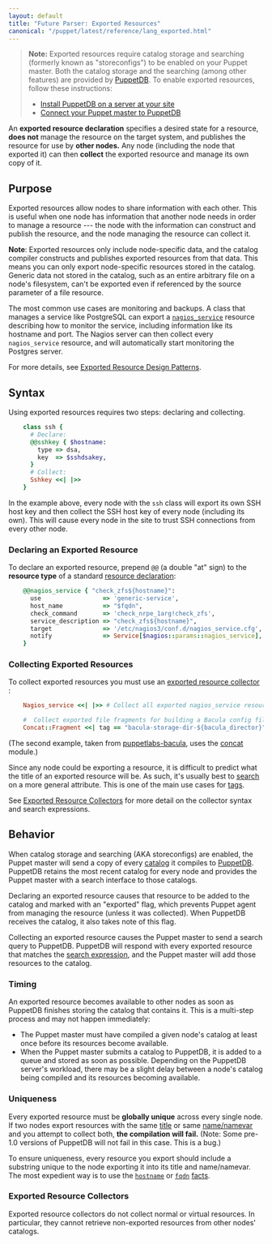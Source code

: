 ```yaml
---
layout: default
title: "Future Parser: Exported Resources"
canonical: "/puppet/latest/reference/lang_exported.html"
---
```


[resources]: ./future_lang_resources.html
[nagios_service]: /references/3.8.latest/type.html#nagiosservice
[concat]: http://forge.puppetlabs.com/ripienaar/concat
[title]: ./future_lang_resources.html#title
[namevar]: ./future_lang_resources.html#namenamevar
[hostname]: /facter/latest/core_facts.html#hostname
[fqdn]: /facter/latest/core_facts.html#fqdn
[tags]: ./future_lang_tags.html
[facts]: ./future_lang_variables.html#facts
[bacula]: https://forge.puppetlabs.com/puppetlabs/bacula
[exported_collector]: ./future_lang_collectors.html#exported-resource-collectors
[search]: ./future_lang_collectors.html#search-expressions
[puppetdb]: /puppetdb/1
[puppetdb_connect]: /puppetdb/latest/connect_puppet_master.html
[puppetdb_install]: /puppetdb/latest/install_via_module.html
[exported_guide]: /guides/exported_resources.html
[catalog]: ./future_lang_summary.html#compilation-and-catalogs

> **Note:** Exported resources require catalog storage and searching (formerly known as "storeconfigs") to be enabled on your Puppet master. Both the catalog storage and the searching (among other features) are provided by [PuppetDB][]. To enable exported resources, follow these instructions:
>
> * [Install PuppetDB on a server at your site][puppetdb_install]
> * [Connect your Puppet master to PuppetDB][puppetdb_connect]

An **exported resource declaration** specifies a desired state for a resource, **does not** manage the resource on the target system, and publishes the resource for use by **other nodes.** Any node (including the node that exported it) can then **collect** the exported resource and manage its own copy of it.

Purpose
-----

Exported resources allow nodes to share information with each other. This is useful when one node has information that another node needs in order to manage a resource --- the node with the information can construct and publish the resource, and the node managing the resource can collect it.

**Note**: Exported resources only include node-specific data, and the catalog compiler constructs and publishes exported resources from that data. This means you can only export node-specific resources stored in the catalog. Generic data not stored in the catalog, such as an entire arbitrary file on a node's filesystem, can't be exported even if referenced by the source parameter of a file resource.

The most common use cases are monitoring and backups. A class that manages a service like PostgreSQL can export a [`nagios_service`][nagios_service] resource describing how to monitor the service, including information like its hostname and port. The Nagios server can then collect every `nagios_service` resource, and will automatically start monitoring the Postgres server.

For more details, see [Exported Resource Design Patterns][exported_guide].


Syntax
-----

Using exported resources requires two steps: declaring and collecting.

~~~ ruby
    class ssh {
      # Declare:
      @@sshkey { $hostname:
        type => dsa,
        key  => $sshdsakey,
      }
      # Collect:
      Sshkey <<| |>>
    }
~~~

In the example above, every node with the `ssh` class will export its own SSH host key and then collect the SSH host key of every node (including its own). This will cause every node in the site to trust SSH connections from every other node.

### Declaring an Exported Resource

To declare an exported resource, prepend `@@` (a double "at" sign) to the **resource type** of a standard [resource declaration][resources]:

~~~ ruby
    @@nagios_service { "check_zfs${hostname}":
      use                 => 'generic-service',
      host_name           => "$fqdn",
      check_command       => 'check_nrpe_1arg!check_zfs',
      service_description => "check_zfs${hostname}",
      target              => '/etc/nagios3/conf.d/nagios_service.cfg',
      notify              => Service[$nagios::params::nagios_service],
    }
~~~

### Collecting Exported Resources

To collect exported resources you must use an [exported resource collector][exported_collector] :

~~~ ruby
    Nagios_service <<| |>> # Collect all exported nagios_service resources

    #  Collect exported file fragments for building a Bacula config file:
    Concat::Fragment <<| tag == "bacula-storage-dir-${bacula_director}" |>>
~~~

(The second example, taken from [puppetlabs-bacula][bacula], uses the [concat][] module.)

Since any node could be exporting a resource, it is difficult to predict what the title of an exported resource will be. As such, it's usually best to [search][] on a more general attribute. This is one of the main use cases for [tags][].

See [Exported Resource Collectors][exported_collector] for more detail on the collector syntax and search expressions.


Behavior
-----

When catalog storage and searching (AKA storeconfigs) are enabled, the Puppet master will send a copy of every [catalog][] it compiles to [PuppetDB][]. PuppetDB retains the most recent catalog for every node and provides the Puppet master with a search interface to those catalogs.

Declaring an exported resource causes that resource to be added to the catalog and marked with an "exported" flag, which prevents Puppet agent from managing the resource (unless it was collected). When PuppetDB receives the catalog, it also takes note of this flag.

Collecting an exported resource causes the Puppet master to send a search query to PuppetDB. PuppetDB will respond with every exported resource that matches the [search expression][search], and the Puppet master will add those resources to the catalog.

### Timing

An exported resource becomes available to other nodes as soon as PuppetDB finishes storing the catalog that contains it. This is a multi-step process and may not happen immediately:

* The Puppet master must have compiled a given node's catalog at least once before its resources become available.
* When the Puppet master submits a catalog to PuppetDB, it is added to a queue and stored as soon as possible. Depending on the PuppetDB server's workload, there may be a slight delay between a node's catalog being compiled and its resources becoming available.

### Uniqueness

Every exported resource must be **globally unique** across every single node. If two nodes export resources with the same [title][] or same [name/namevar][namevar] and you attempt to collect both, **the compilation will fail.** (Note: Some pre-1.0 versions of PuppetDB will not fail in this case. This is a bug.)

To ensure uniqueness, every resource you export should include a substring unique to the node exporting it into its title and name/namevar. The most expedient way is to use the [`hostname`][hostname] or [`fqdn`][fqdn] [facts][].

### Exported Resource Collectors

Exported resource collectors do not collect normal or virtual resources. In particular, they cannot retrieve non-exported resources from other nodes' catalogs.

